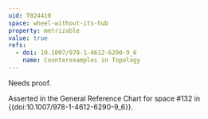 ```yaml
---
uid: T024410
space: wheel-without-its-hub
property: metrizable
value: true
refs:
  - doi: 10.1007/978-1-4612-6290-9_6
    name: Counterexamples in Topology
---
```

Needs proof.

Asserted in the General Reference Chart for space #132 in
{{doi:10.1007/978-1-4612-6290-9_6}}.
